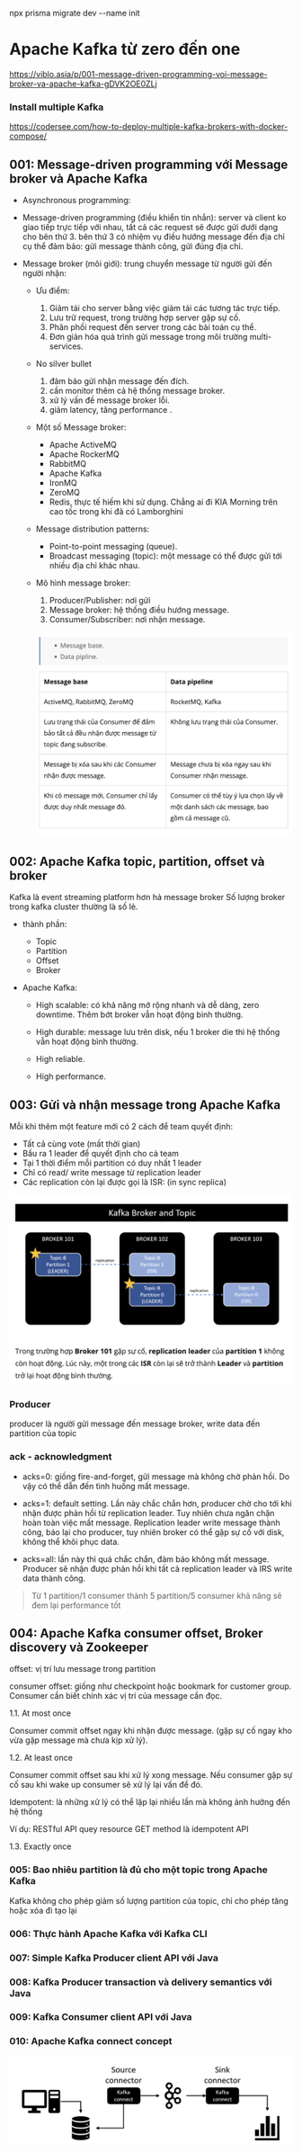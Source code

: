 npx prisma migrate dev --name init

# Apache Kafka từ zero đến one

https://viblo.asia/p/001-message-driven-programming-voi-message-broker-va-apache-kafka-gDVK2OE0ZLj

### Install multiple Kafka

https://codersee.com/how-to-deploy-multiple-kafka-brokers-with-docker-compose/

## 001: Message-driven programming với Message broker và Apache Kafka

- Asynchronous programming:
- Message-driven programming (điều khiển tin nhắn): server và client ko giao
  tiếp trực tiếp với nhau, tất cả các request sẽ được gửi dưới dạng cho bên
  thứ 3. bên thứ 3 có nhiệm vụ điều hướng message đến địa chỉ cụ thể đảm bảo:
  gửi message thành công, gửi đúng địa chỉ.
- Message broker (môi giới): trung chuyển message từ người gửi đến người nhận:

  - Ưu điểm:
    1. Giảm tải cho server bằng việc giảm tải các tương tác trực tiếp.
    2. Lưu trữ request, trong trường hợp server gặp sự cố.
    3. Phân phối request đến server trong các bài toán cụ thể.
    4. Đơn giản hóa quá trình gửi message trong môi trường multi-services.
  - No silver bullet
    1. đảm bảo gửi nhận message đến đích.
    2. cần monitor thêm cả hệ thống message broker.
    3. xử lý vấn đề message broker lỗi.
    4. giảm latency, tăng performance .
  - Một số Message broker:
    - Apache ActiveMQ
    - Apache RockerMQ
    - RabbitMQ
    - Apache Kafka
    - IronMQ
    - ZeroMQ
    - Redis, thực tế hiếm khi sử dụng. Chẳng ai đi KIA Morning trên cao tốc
      trong khi đã có Lamborghini
  - Message distribution patterns:
    - Point-to-point messaging (queue).
    - Broadcast messaging (topic): một message có thể được gửi tới nhiều địa chỉ
      khác nhau.
  - Mô hình message broker:

    1. Producer/Publisher: nơi gửi
    2. Message broker: hệ thống điều hướng message.
    3. Consumer/Subscriber: nơi nhận message.

    ![alt text](docs/images/image.png)

## 002: Apache Kafka topic, partition, offset và broker

Kafka là event streaming platform hơn hả message broker Số lượng broker trong
kafka cluster thường là số lẻ.

- thành phần:

  - Topic
  - Partition
  - Offset
  - Broker

- Apache Kafka:

  - High scalable: có khả năng mở rộng nhanh và dễ dàng, zero downtime. Thêm bớt
    broker vẫn hoạt động bình thường.

  - High durable: message lưu trên disk, nếu 1 broker die thì hệ thống vẫn hoạt
    động bình thường.

  - High reliable.
  - High performance.

## 003: Gửi và nhận message trong Apache Kafka

Mỗi khi thêm một feature mới có 2 cách để team quyết định:

- Tất cả cùng vote (mất thời gian)
- Bầu ra 1 leader để quyết định cho cả team
- Tại 1 thời điểm mỗi partition có duy nhất 1 leader
- Chỉ có read/ write message từ replication leader
- Các replication còn lại được gọi là ISR: (in sync replica)

![alt text](docs/images/image-1.png)

### Producer

producer là người gửi message đến message broker, write data đến partition của
topic

### ack - acknowledgment

- acks=0: giống fire-and-forget, gửi message mà không chờ phản hồi. Do vậy có
  thể dẫn đến tình huống mất message.

- acks=1: default setting. Lần này chắc chắn hơn, producer chờ cho tới khi nhận
  được phản hồi từ replication leader. Tuy nhiên chưa ngăn chặn hoàn toàn việc
  mất message. Replication leader write message thành công, báo lại cho
  producer, tuy nhiên broker có thể gặp sự cố với disk, không thể khôi phục
  data.

- acks=all: lần này thì quá chắc chắn, đảm bảo không mất message. Producer sẽ
  nhận được phản hồi khi tất cả replication leader và IRS write data thành công.

> Từ 1 partition/1 consumer thành 5 partition/5 consumer khả năng sẽ đem lại
> performance tốt

## 004: Apache Kafka consumer offset, Broker discovery và Zookeeper

offset: vị trí lưu message trong partition

consumer offset: giống như checkpoint hoặc bookmark for customer group. Consumer
cần biết chính xác vị trí của message cần đọc.

1.1. At most once

Consumer commit offset ngay khi nhận được message. (gặp sự cố ngay kho vừa gặp
message mà chưa kịp xử lý).

1.2. At least once

Consumer commit offset sau khi xử lý xong message. Nếu consumer gặp sự cố sau
khi wake up consumer sẽ xử lý lại vấn đề đó.

Idempotent: là những xử lý có thể lặp lại nhiều lần mà không ảnh hưởng đến hệ
thống

Ví dụ: RESTful API quey resource GET method là idempotent API

1.3. Exactly once

### 005: Bao nhiêu partition là đủ cho một topic trong Apache Kafka

Kafka không cho phép giảm số lượng partition của topic, chỉ cho phép tăng hoặc
xóa đi tạo lại

### 006: Thực hành Apache Kafka với Kafka CLI

### 007: Simple Kafka Producer client API với Java

### 008: Kafka Producer transaction và delivery semantics với Java

### 009: Kafka Consumer client API với Java

### 010: Apache Kafka connect concept

![alt text](docs/images/image-2.png)
